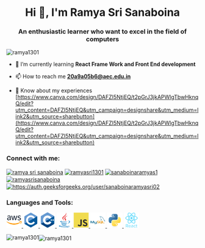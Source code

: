 <h1 align="center">Hi 👋, I'm Ramya Sri Sanaboina</h1>
<h3 align="center">An enthusiastic learner who want to excel in the field of computers</h3>

<p align="left"> <img src="https://komarev.com/ghpvc/?username=ramya1301&label=Profile%20views&color=0e75b6&style=flat" alt="ramya1301" /> </p>

- 🌱 I’m currently learning **React Frame Work and Front End development**

- 📫 How to reach me **20a9a05b6@aec.edu.in**

- 📄 Know about my experiences [https://www.canva.com/design/DAFZI5NtjEQ/t2pGrJ3jkAPWlgTbwHknqQ/edit?utm_content=DAFZI5NtjEQ&utm_campaign=designshare&utm_medium=link2&utm_source=sharebutton](https://www.canva.com/design/DAFZI5NtjEQ/t2pGrJ3jkAPWlgTbwHknqQ/edit?utm_content=DAFZI5NtjEQ&utm_campaign=designshare&utm_medium=link2&utm_source=sharebutton)

<h3 align="left">Connect with me:</h3>
<p align="left">
<a href="https://linkedin.com/in/ramya sri sanaboina" target="blank"><img align="center" src="https://raw.githubusercontent.com/rahuldkjain/github-profile-readme-generator/master/src/images/icons/Social/linked-in-alt.svg" alt="ramya sri sanaboina" height="30" width="40" /></a>
<a href="https://www.codechef.com/users/ramyasri1301" target="blank"><img align="center" src="https://cdn.jsdelivr.net/npm/simple-icons@3.1.0/icons/codechef.svg" alt="ramyasri1301" height="30" width="40" /></a>
<a href="https://www.hackerrank.com/sanaboinaramyas1" target="blank"><img align="center" src="https://raw.githubusercontent.com/rahuldkjain/github-profile-readme-generator/master/src/images/icons/Social/hackerrank.svg" alt="sanaboinaramyas1" height="30" width="40" /></a>
<a href="https://www.leetcode.com/ramyasrisanaboina" target="blank"><img align="center" src="https://raw.githubusercontent.com/rahuldkjain/github-profile-readme-generator/master/src/images/icons/Social/leet-code.svg" alt="ramyasrisanaboina" height="30" width="40" /></a>
<a href="https://auth.geeksforgeeks.org/user/https://auth.geeksforgeeks.org/user/sanaboinaramyasri02" target="blank"><img align="center" src="https://raw.githubusercontent.com/rahuldkjain/github-profile-readme-generator/master/src/images/icons/Social/geeks-for-geeks.svg" alt="https://auth.geeksforgeeks.org/user/sanaboinaramyasri02" height="30" width="40" /></a>
</p>

<h3 align="left">Languages and Tools:</h3>
<p align="left"> <a href="https://aws.amazon.com" target="_blank" rel="noreferrer"> <img src="https://raw.githubusercontent.com/devicons/devicon/master/icons/amazonwebservices/amazonwebservices-original-wordmark.svg" alt="aws" width="40" height="40"/> </a> <a href="https://www.cprogramming.com/" target="_blank" rel="noreferrer"> <img src="https://raw.githubusercontent.com/devicons/devicon/master/icons/c/c-original.svg" alt="c" width="40" height="40"/> </a> <a href="https://www.w3schools.com/cpp/" target="_blank" rel="noreferrer"> <img src="https://raw.githubusercontent.com/devicons/devicon/master/icons/cplusplus/cplusplus-original.svg" alt="cplusplus" width="40" height="40"/> </a> <a href="https://www.java.com" target="_blank" rel="noreferrer"> <img src="https://raw.githubusercontent.com/devicons/devicon/master/icons/java/java-original.svg" alt="java" width="40" height="40"/> </a> <a href="https://developer.mozilla.org/en-US/docs/Web/JavaScript" target="_blank" rel="noreferrer"> <img src="https://raw.githubusercontent.com/devicons/devicon/master/icons/javascript/javascript-original.svg" alt="javascript" width="40" height="40"/> </a> <a href="https://www.mysql.com/" target="_blank" rel="noreferrer"> <img src="https://raw.githubusercontent.com/devicons/devicon/master/icons/mysql/mysql-original-wordmark.svg" alt="mysql" width="40" height="40"/> </a> <a href="https://www.python.org" target="_blank" rel="noreferrer"> <img src="https://raw.githubusercontent.com/devicons/devicon/master/icons/python/python-original.svg" alt="python" width="40" height="40"/> </a> <a href="https://reactjs.org/" target="_blank" rel="noreferrer"> <img src="https://raw.githubusercontent.com/devicons/devicon/master/icons/react/react-original-wordmark.svg" alt="react" width="40" height="40"/> </a> </p>

<p><img align="left" src="https://github-readme-stats.vercel.app/api/top-langs?username=ramya1301&show_icons=true&locale=en&layout=compact" alt="ramya1301" /></p>

<p><img align="center" src="![](https://leetcard.jacoblin.cool/leetcode?site=cn)" alt="ramya1301" /></p>



